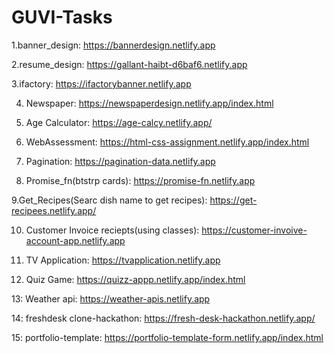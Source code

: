 # GUVI-Tasks
1.banner_design:  https://bannerdesign.netlify.app  

2.resume_design: https://gallant-haibt-d6baf6.netlify.app

3.ifactory: https://ifactorybanner.netlify.app

4. Newspaper: https://newspaperdesign.netlify.app/index.html

5. Age Calculator: https://age-calcy.netlify.app/

6. WebAssessment: https://html-css-assignment.netlify.app/index.html

7. Pagination: https://pagination-data.netlify.app

8. Promise_fn(btstrp cards): https://promise-fn.netlify.app

9.Get_Recipes(Searc dish name to get recipes): https://get-recipees.netlify.app/

10. Customer Invoice reciepts(using classes): https://customer-invoive-account-app.netlify.app

11. TV Application: https://tvapplication.netlify.app

12. Quiz Game: https://quizz-appp.netlify.app/index.html

13: Weather api: https://weather-apis.netlify.app

14: freshdesk clone-hackathon: https://fresh-desk-hackathon.netlify.app/

15: portfolio-template: https://portfolio-template-form.netlify.app/index.html
